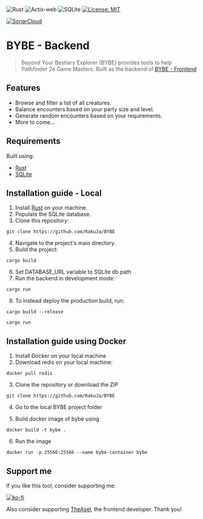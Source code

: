 ![Rust](https://img.shields.io/badge/Rust-664666?style=for-the-badge&logo=rust&logoColor=red)
![Actix-web](https://img.shields.io/badge/actix-web?style=for-the-badge&logoColor=black&labelColor=pink&color=black
)
![SQLite](https://img.shields.io/badge/sqlite-%2307405e.svg?style=for-the-badge&logo=sqlite&logoColor=white)
[![License: MIT](https://img.shields.io/badge/License-MIT-green.svg)](https://opensource.org/licenses/MIT)


[![SonarCloud](https://sonarcloud.io/images/project_badges/sonarcloud-orange.svg)](https://sonarcloud.io/summary/new_code?id=RakuJa_BYBE)

# BYBE - Backend

> Beyond Your Bestiary Explorer (BYBE) provides tools to help Pathfinder 2e Game Masters. Built as the backend of [BYBE - Frontend](https://github.com/TheAsel/BYBE-frontend/)

## Features

- Browse and filter a list of all creatures.
- Balance encounters based on your party size and level.
- Generate random encounters based on your requirements.
- More to come...

## Requirements

Built using:

- [Rust](https://www.rust-lang.org/tools/install)
- [SQLite](https://www.sqlite.org/download.html)

## Installation guide - Local

1. Install [Rust](https://www.rust-lang.org/tools/install) on your machine.
2. Populate the SQLite database.
3. Clone this repository:

```
git clone https://github.com/RakuJa/BYBE
```

4. Navigate to the project's main directory.
5. Build the project:

```
cargo build
```
6. Set DATABASE_URL variable to SQLite db path
7. Run the backend in development mode:

```
cargo run
```

8. To instead deploy the production build, run:

```
cargo build --release
```

```
cargo run
```

## Installation guide using Docker

1) Install Docker on your local machine
2) Download redis on your local machine:
```
docker pull redis
```
3) Clone the repository or download the ZIP
```
git clone https://github.com/RakuJa/BYBE
```
4) Go to the local BYBE project folder

5) Build docker image of bybe using
```
docker build -t bybe .
```

6) Run the image
```
docker run -p 25566:25566 --name bybe-container bybe
```

## Support me

If you like this tool, consider supporting me:

[![ko-fi](https://ko-fi.com/img/githubbutton_sm.svg)](https://ko-fi.com/rakuja)

Also consider supporting [TheAsel](https://github.com/TheAsel), the frontend developer. Thank you!

